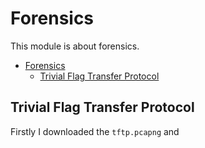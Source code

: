 # Forensics

This module is about forensics.

- [Forensics](#forensics)
  - [Trivial Flag Transfer Protocol](#trivial-flag-transfer-protocol)

## Trivial Flag Transfer Protocol

Firstly I downloaded the `tftp.pcapng` and 